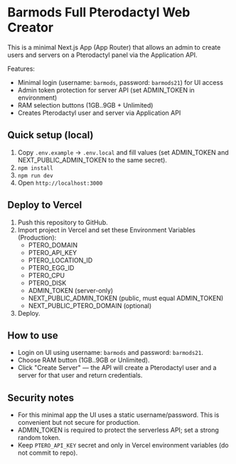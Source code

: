 # Barmods Full Pterodactyl Web Creator

This is a minimal Next.js App (App Router) that allows an admin to create users and servers on a Pterodactyl panel via the Application API.

Features:
- Minimal login (username: `barmods`, password: `barmods21`) for UI access
- Admin token protection for server API (set ADMIN_TOKEN in environment)
- RAM selection buttons (1GB..9GB + Unlimited)
- Creates Pterodactyl user and server via Application API

## Quick setup (local)
1. Copy `.env.example` -> `.env.local` and fill values (set ADMIN_TOKEN and NEXT_PUBLIC_ADMIN_TOKEN to the same secret).
2. `npm install`
3. `npm run dev`
4. Open `http://localhost:3000`

## Deploy to Vercel
1. Push this repository to GitHub.
2. Import project in Vercel and set these Environment Variables (Production):
   - PTERO_DOMAIN
   - PTERO_API_KEY
   - PTERO_LOCATION_ID
   - PTERO_EGG_ID
   - PTERO_CPU
   - PTERO_DISK
   - ADMIN_TOKEN (server-only)
   - NEXT_PUBLIC_ADMIN_TOKEN (public, must equal ADMIN_TOKEN)
   - NEXT_PUBLIC_PTERO_DOMAIN (optional)
3. Deploy.

## How to use
- Login on UI using username: `barmods` and password: `barmods21`.
- Choose RAM button (1GB..9GB or Unlimited).
- Click "Create Server" — the API will create a Pterodactyl user and a server for that user and return credentials.

## Security notes
- For this minimal app the UI uses a static username/password. This is convenient but not secure for production.
- ADMIN_TOKEN is required to protect the serverless API; set a strong random token.
- Keep `PTERO_API_KEY` secret and only in Vercel environment variables (do not commit to repo).
